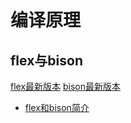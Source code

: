 # 编译原理

## flex与bison

[flex最新版本](https://github.com/westes/flex)
[bison最新版本](http://www.gnu.org/software/bison)

* [flex和bison简介](./flex和bison简介.md)
